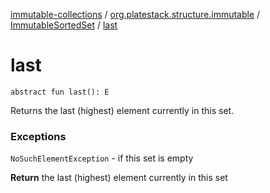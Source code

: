 [immutable-collections](../../index.md) / [org.platestack.structure.immutable](../index.md) / [ImmutableSortedSet](index.md) / [last](.)

# last

`abstract fun last(): E`

Returns the last (highest) element currently in this set.

### Exceptions

`NoSuchElementException` - if this set is empty

**Return**
the last (highest) element currently in this set

